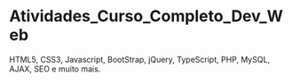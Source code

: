 # Atividades_Curso_Completo_Dev_Web
HTML5, CSS3, Javascript, BootStrap, jQuery, TypeScript, PHP, MySQL, AJAX, SEO e muito mais.
